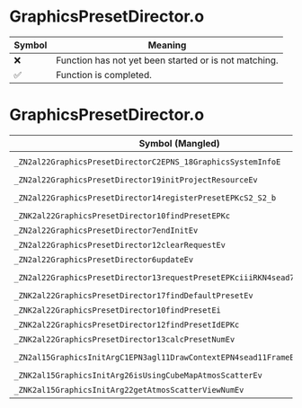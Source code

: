 # GraphicsPresetDirector.o
| Symbol | Meaning 
| ------------- | ------------- 
| :x: | Function has not yet been started or is not matching. 
| :white_check_mark: | Function is completed. 


# GraphicsPresetDirector.o
| Symbol (Mangled) | Symbol (Demangled) | Decompiled? |
| ------------- |  ------------- | ------------- |
| `_ZN2al22GraphicsPresetDirectorC2EPNS_18GraphicsSystemInfoE` | `al::GraphicsPresetDirector::GraphicsPresetDirector(al::GraphicsSystemInfo *)` | :x: |
| `_ZN2al22GraphicsPresetDirector19initProjectResourceEv` | `al::GraphicsPresetDirector::initProjectResource(void)` | :x: |
| `_ZN2al22GraphicsPresetDirector14registerPresetEPKcS2_S2_b` | `al::GraphicsPresetDirector::registerPreset(char const*,char const*,char const*,bool)` | :x: |
| `_ZNK2al22GraphicsPresetDirector10findPresetEPKc` | `al::GraphicsPresetDirector::findPreset(char const*)const` | :x: |
| `_ZN2al22GraphicsPresetDirector7endInitEv` | `al::GraphicsPresetDirector::endInit(void)` | :x: |
| `_ZN2al22GraphicsPresetDirector12clearRequestEv` | `al::GraphicsPresetDirector::clearRequest(void)` | :x: |
| `_ZN2al22GraphicsPresetDirector6updateEv` | `al::GraphicsPresetDirector::update(void)` | :x: |
| `_ZN2al22GraphicsPresetDirector13requestPresetEPKciiiRKN4sead7Vector3IfEE` | `al::GraphicsPresetDirector::requestPreset(char const*,int,int,int,sead::Vector3<float> const&)` | :x: |
| `_ZNK2al22GraphicsPresetDirector17findDefaultPresetEv` | `al::GraphicsPresetDirector::findDefaultPreset(void)const` | :x: |
| `_ZNK2al22GraphicsPresetDirector10findPresetEi` | `al::GraphicsPresetDirector::findPreset(int)const` | :x: |
| `_ZNK2al22GraphicsPresetDirector12findPresetIdEPKc` | `al::GraphicsPresetDirector::findPresetId(char const*)const` | :x: |
| `_ZNK2al22GraphicsPresetDirector13calcPresetNumEv` | `al::GraphicsPresetDirector::calcPresetNum(void)const` | :x: |
| `_ZN2al15GraphicsInitArgC1EPN3agl11DrawContextEPN4sead11FrameBufferE` | `al::GraphicsInitArg::GraphicsInitArg(agl::DrawContext *,sead::FrameBuffer *)` | :x: |
| `_ZNK2al15GraphicsInitArg26isUsingCubeMapAtmosScatterEv` | `al::GraphicsInitArg::isUsingCubeMapAtmosScatter(void)const` | :x: |
| `_ZNK2al15GraphicsInitArg22getAtmosScatterViewNumEv` | `al::GraphicsInitArg::getAtmosScatterViewNum(void)const` | :x: |
